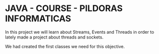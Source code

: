 # JAVA  - COURSE - PILDORAS INFORMATICAS


In this project we will learn about Streams, Events and Threads in order to lately made a project about threads and sockets.

We had created the first classes we need for this objective.